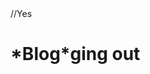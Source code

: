 <html>
  
  <head>
    <title>bruv</title>
    <styles>
          //Yes
    </styles>
  </head>
  
  <body>
    <h1>*Blog*ging out</h1>
  </body>
</html>

